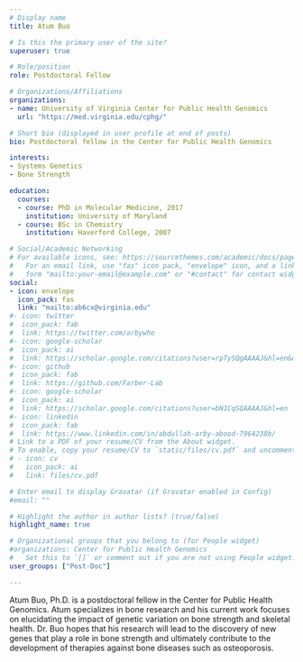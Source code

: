 ```yaml
---
# Display name
title: Atum Buo

# Is this the primary user of the site?
superuser: true

# Role/position
role: Postdoctoral Fellow

# Organizations/Affiliations
organizations:
- name: University of Virginia Center for Public Health Genomics
  url: "https://med.virginia.edu/cphg/"

# Short bio (displayed in user profile at end of posts)
bio: Postdoctoral fellow in the Center for Public Health Genomics

interests:
- Systems Genetics
- Bone Strength

education:
  courses:
  - course: PhD in Molecular Medicine, 2017
    institution: University of Maryland
  - course: BSc in Chemistry
    institution: Haverford College, 2007

# Social/Academic Networking
# For available icons, see: https://sourcethemes.com/academic/docs/page-builder/#icons
#   For an email link, use "fas" icon pack, "envelope" icon, and a link in the
#   form "mailto:your-email@example.com" or "#contact" for contact widget.
social:
- icon: envelope
  icon_pack: fas
  link: "mailto:ab6cx@virginia.edu"
#- icon: twitter
#  icon_pack: fab
#  link: https://twitter.com/arbywho
#- icon: google-scholar
#  icon_pack: ai
#  link: https://scholar.google.com/citations?user=rpTySQgAAAAJ&hl=en&oi=ao
#- icon: github
#  icon_pack: fab
#  link: https://github.com/Farber-Lab
#- icon: google-scholar
#  icon_pack: ai
#  link: https://scholar.google.com/citations?user=bN1CqSQAAAAJ&hl=en
#- icon: linkedin
#  icon_pack: fab
#  link: https://www.linkedin.com/in/abdullah-arby-abood-7964238b/
# Link to a PDF of your resume/CV from the About widget.
# To enable, copy your resume/CV to `static/files/cv.pdf` and uncomment the lines below.
# - icon: cv
#   icon_pack: ai
#   link: files/cv.pdf

# Enter email to display Gravatar (if Gravatar enabled in Config)
#email: ""

# Highlight the author in author lists? (true/false)
highlight_name: true

# Organizational groups that you belong to (for People widget)
#organizations: Center for Public Health Genomics
#   Set this to `[]` or comment out if you are not using People widget.
user_groups: ["Post-Doc"]

---
```


Atum Buo, Ph.D. is a postdoctoral fellow in the Center for Public Health Genomics. Atum specializes in bone research and his current work focuses on elucidating the impact of genetic variation on bone strength and skeletal health. Dr. Buo hopes that his research will lead to the discovery of new genes that play a role in bone strength and ultimately contribute to the development of therapies against bone diseases such as osteoporosis.
